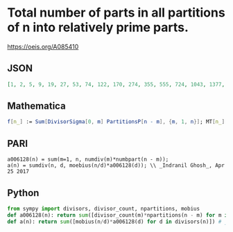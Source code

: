 # Total number of parts in all partitions of n into relatively prime parts\.
https://oeis.org/A085410
## JSON
```JSON
[1, 2, 5, 9, 19, 27, 53, 74, 122, 170, 274, 355, 555, 724, 1043, 1377, 1964, 2487, 3497, 4429, 5993, 7622, 10205, 12701, 16831, 20964, 27166, 33756, 43452, 53296, 68134, 83464, 105086, 128495, 160803, 195006, 242811, 293701, 362026, 436842, 536103]
```
## Mathematica
```Mathematica
f[n_] := Sum[DivisorSigma[0, m] PartitionsP[n - m], {m, 1, n}]; MT[n_] := Block[{d = Divisors[n]}, Plus @@ (MoebiusMu /@ (n/d)*f /@ d)]; Table[ MT[n], {n, 1, 41}]
```
## PARI
```PARI
a006128(n) = sum(m=1, n, numdiv(m)*numbpart(n - m));
a(n) = sumdiv(n, d, moebius(n/d)*a006128(d)); \\ _Indranil Ghosh_, Apr 25 2017
```
## Python
```Python
from sympy import divisors, divisor_count, npartitions, mobius
def a006128(n): return sum([divisor_count(m)*npartitions(n - m) for m in range(1, n + 1)])
def a(n): return sum([mobius(n/d)*a006128(d) for d in divisors(n)]) # _Indranil Ghosh_, Apr 25 2017
```
